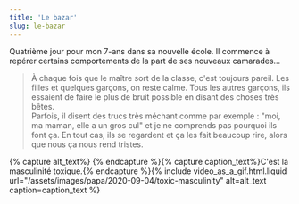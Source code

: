 ```yaml
---
title: 'Le bazar'
slug: le-bazar
---
```


Quatrième jour pour mon 7-ans dans sa nouvelle école. Il commence à repérer certains comportements de la part de ses nouveaux camarades…

> À chaque fois que le maître sort de la classe, c'est toujours pareil. Les filles et quelques garçons, on reste calme. Tous les autres garçons, ils essaient de faire le plus de bruit possible en disant des choses très bêtes.  
> Parfois, il disent des trucs très méchant comme par exemple : "moi, ma maman, elle a un gros cul" et je ne comprends pas pourquoi ils font ça. En tout cas, ils se regardent et ça les fait beaucoup rire, alors que nous ça nous rend tristes.

{% capture alt_text%} {% endcapture %}{% capture caption_text%}C'est la masculinité toxique.{% endcapture %}{% include video_as_a_gif.html.liquid
url="/assets/images/papa/2020-09-04/toxic-masculinity"
alt=alt_text
caption=caption_text
%}
